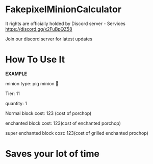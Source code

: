 # FakepixelMinionCalculator
It rights are officially holded by Discord server - Services
https://discord.gg/x2FuBpQZ58

Join our discord server for latest updates
# How To Use It

**EXAMPLE**

minion type: pig minion 🐖 

Tier: 11

quantity: 1

Normal block cost: 123 (cost of porchop)

enchanted block cost: 123(cost of enchanted porchop)

super enchanted block cost:
123(cost of grilled enchanted prochop) 

# Saves your lot of time
